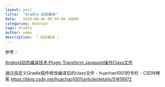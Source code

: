 ```yaml
---
layout: post
title:  "Gradle 动态编译"
date:   2019-08-06 09:39:00 +0800
categories: Android
tags: Gradle
author: pepe
description: 『 动态编译 』
---
```




参考：

[Android动态编译技术:Plugin Transform Javassist操作Class文件](https://blog.csdn.net/yulong0809/article/details/77752098)

通过自定义Gradle插件修改编译后的class文件 - huachao1001的专栏 - CSDN博客
https://blog.csdn.net/huachao1001/article/details/51819972




 